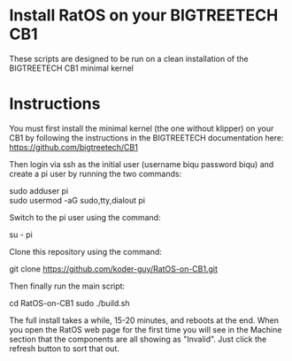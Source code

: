 # Install RatOS on your BIGTREETECH CB1

<p>
<a href="https://os.ratrig.com"></a>
</p>

These scripts are designed to be run on a clean installation of the BIGTREETECH CB1 minimal kernel

# Instructions

You must first install the minimal kernel (the one without klipper) on your CB1 by following the instructions in the BIGTREETECH documentation here: https://github.com/bigtreetech/CB1

Then login via ssh as the initial user (username biqu password biqu) and create a pi user by running the two commands:

sudo adduser pi<br>
sudo usermod -aG sudo,tty,dialout pi

Switch to the pi user using the command:

su - pi

Clone this repository using the command:

git clone https://github.com/koder-guy/RatOS-on-CB1.git

Then finally run the main script:

cd RatOS-on-CB1
sudo ./build.sh

The full install takes a while, 15-20 minutes, and reboots at the end. When you open the RatOS web page for the first time you will see in the Machine section that the components are all showing as "Invalid". Just click the refresh button to sort that out.
